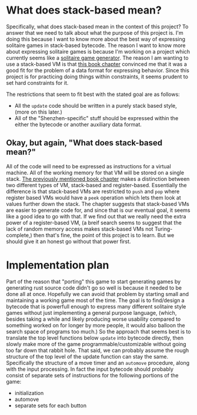 # What does stack-based mean?

Specifically, what does stack-based mean in the context of this project? To answer that we need to talk about what the purpose of this project is. I'm doing this because I want to know more about the best way of expressing solitaire games in stack-based bytecode. The reason I want to know more about expressing solitaire games is because I'm working on a project which currently seems like a [solitaire game generator](https://github.com/Ryan1729/evolving-games). The reason I am wanting to use a stack-based VM is that [this book chapter](http://gameprogrammingpatterns.com/bytecode.html) convinced me that it was a good fit for the problem of a data format for expressing behavior. Since this project is for practicing doing things within constraints, it seems prudent to set hard constraints for it. 

The restrictions that seem to fit best with the stated goal are as follows:

* All the `update` code should be written in a purely stack based style, (more on this later.)
* All of the "Shenzhen-specific" stuff should be expressed within the either the bytecode or another auxiliary data format.

## Okay, but again, "What does stack-based mean?"

All of the code will need to be expressed as instructions for a virtual machine. All of the working memory for that VM will be stored on a single stack. [The previously mentioned book chapter](http://gameprogrammingpatterns.com/bytecode.html) makes a distinction between two different types of VM, stack-based and register-based. Essentially the difference is that stack-based VMs are restricted to `push` and `pop` where register based VMs would have a `peek` operation which lets them look at values further down the stack. The chapter suggests that stack-based VMs are easier to generate code for, and since that is our eventual goal, it seems like a good idea to go with that. If we find out that we really need the extra power of a register-based VM, (a breif search seems to suggest that the lack of random memory access makes stack-based VMs not Turing-complete,) then that's fine, the point of this project is to learn. But we should give it an honest go without that power first.

# Implementation plan

Part of the reason that "porting" this game to start generating games by generating rust source code didn't go so well is because it needed to be done all at once. Hopefully we can avoid that problem by starting small and maintaining a working game most of the time. The goal is to find/design a bytecode that is powerfull enough to express many different solitaire style games without just implementing a general purpose language, (which, besides taking a while and likely producing worse usability compared to something worked on for longer by more people, it would also balloon the search space of programs too much.) So the approach that seems best is to translate the top level functions below `update` into bytecode directly, then slowly make more of the game programmable/customizable without going too far down that rabbit hole. That said, we can probably assume the rough structure of the top level of the update function can stay the same. Specifically the structure of a move timer and an `automove` procedure, along with the input processing. In fact the input bytecode should probably consist of separate sets of instructions for the following portions of the game: 

* initialization
* automove
* separate sets for each button

